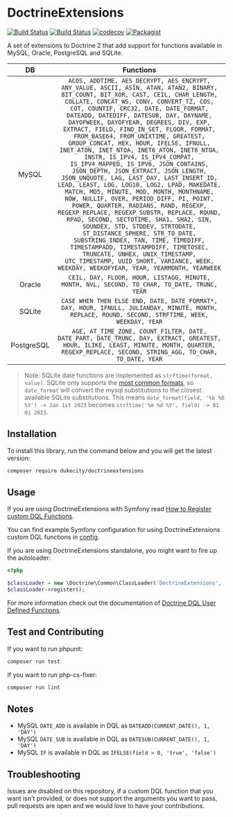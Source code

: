 DoctrineExtensions
==================

[![Build Status](https://img.shields.io/badge/branch-master-blue.svg)](https://github.com/Dukecity/DoctrineExtensions/tree/master)
[![Build Status](https://github.com/Dukecity/DoctrineExtensions/workflows/Tests/badge.svg)](https://github.com/Dukecity/DoctrineExtensions/actions)
[![codecov](https://codecov.io/gh/Dukecity/DoctrineExtensions/branch/master/graph/badge.svg?token=LGK8XH8Z8Z)](https://codecov.io/gh/Dukecity/DoctrineExtensions)
[![Packagist](https://img.shields.io/packagist/v/Dukecity/doctrineextensions.svg?label=stable)](https://packagist.org/packages/Dukecity/doctrineextensions)

A set of extensions to Doctrine 2 that add support for functions available in
MySQL, Oracle, PostgreSQL and SQLite.

| DB | Functions |
|:--:|:---------:|
| MySQL | `ACOS, ADDTIME, AES_DECRYPT, AES_ENCRYPT, ANY_VALUE, ASCII, ASIN, ATAN, ATAN2, BINARY, BIT_COUNT, BIT_XOR, CAST, CEIL, CHAR_LENGTH, COLLATE, CONCAT_WS, CONV, CONVERT_TZ, COS, COT, COUNTIF, CRC32, DATE, DATE_FORMAT, DATEADD, DATEDIFF, DATESUB, DAY, DAYNAME, DAYOFWEEK, DAYOFYEAR, DEGREES, DIV, EXP, EXTRACT, FIELD, FIND_IN_SET, FLOOR, FORMAT, FROM_BASE64, FROM_UNIXTIME, GREATEST, GROUP_CONCAT, HEX, HOUR, IFELSE, IFNULL, INET_ATON, INET_NTOA, INET6_ATON, INET6_NTOA, INSTR, IS_IPV4, IS_IPV4_COMPAT, IS_IPV4_MAPPED, IS_IPV6, JSON_CONTAINS, JSON_DEPTH, JSON_EXTRACT, JSON_LENGTH, JSON_UNQUOTE, LAG, LAST_DAY, LAST_INSERT_ID, LEAD, LEAST, LOG, LOG10, LOG2, LPAD, MAKEDATE, MATCH, MD5, MINUTE, MOD, MONTH, MONTHNAME, NOW, NULLIF, OVER, PERIOD_DIFF, PI, POINT, POWER, QUARTER, RADIANS, RAND, REGEXP, REGEXP_REPLACE, REGEXP_SUBSTR, REPLACE, ROUND, RPAD, SECOND, SECTOTIME, SHA1, SHA2, SIN, SOUNDEX, STD, STDDEV, STRTODATE, ST_DISTANCE_SPHERE, STR_TO_DATE, SUBSTRING_INDEX, TAN, TIME, TIMEDIFF, TIMESTAMPADD, TIMESTAMPDIFF, TIMETOSEC, TRUNCATE, UNHEX, UNIX_TIMESTAMP, UTC_TIMESTAMP, UUID_SHORT, VARIANCE, WEEK, WEEKDAY, WEEKOFYEAR, YEAR, YEARMONTH, YEARWEEK` |
| Oracle | `CEIL, DAY, FLOOR, HOUR, LISTAGG, MINUTE, MONTH, NVL, SECOND, TO_CHAR, TO_DATE, TRUNC, YEAR` |
| SQLite | `CASE WHEN THEN ELSE END, DATE, DATE_FORMAT*, DAY, HOUR, IFNULL, JULIANDAY, MINUTE, MONTH, REPLACE, ROUND, SECOND, STRFTIME, WEEK, WEEKDAY, YEAR` |
| PostgreSQL | `AGE, AT_TIME_ZONE, COUNT_FILTER, DATE, DATE_PART, DATE_TRUNC, DAY, EXTRACT, GREATEST, HOUR, ILIKE, LEAST, MINUTE, MONTH, QUARTER, REGEXP_REPLACE, SECOND, STRING_AGG, TO_CHAR, TO_DATE, YEAR` |

> Note: SQLite date functions are implemented as `strftime(format, value)`.
  SQLite only supports the [most common formats](https://www.sqlite.org/lang_datefunc.html),
  so `date_format` will convert the mysql substitutions to the closest available SQLite substitutions.
  This means `date_format(field, '%b %D %Y') -> Jan 1st 2023` becomes `strftime('%m %d %Y', field) -> 01 01 2023`.

Installation
------------

To install this library, run the command below and you will get the latest
version:

```sh
composer require dukecity/doctrineextensions
```

Usage
-----

If you are using DoctrineExtensions with Symfony read [How to Register custom DQL Functions](https://symfony.com/doc/current/doctrine/custom_dql_functions.html).

You can find example Symfony configuration for using DoctrineExtensions custom DQL functions in [config](config).

If you are using DoctrineExtensions standalone, you might want to fire up the autoloader:

```php
<?php

$classLoader = new \Doctrine\Common\ClassLoader('DoctrineExtensions', '/path/to/extensions');
$classLoader->register();
```
For more information check out the documentation of [Doctrine DQL User Defined Functions](https://www.doctrine-project.org/projects/doctrine-orm/en/latest/cookbook/dql-user-defined-functions.html).


Test and Contributing
------------

If you want to run phpunit:

```sh
composer run test
```

If you want to run php-cs-fixer:

```sh
composer run lint
```

Notes
-----

- MySQL `DATE_ADD` is available in DQL as `DATEADD(CURRENT_DATE(), 1, 'DAY')`
- MySQL `DATE_SUB` is available in DQL as `DATESUB(CURRENT_DATE(), 1, 'DAY')`
- MySQL `IF` is available in DQL as `IFELSE(field > 0, 'true', 'false')`

Troubleshooting
---------------

Issues are disabled on this repository, if a custom DQL function that you want isn't provided, or does not support the arguments you want to pass, pull requests are open and we would love to have your contributions.
